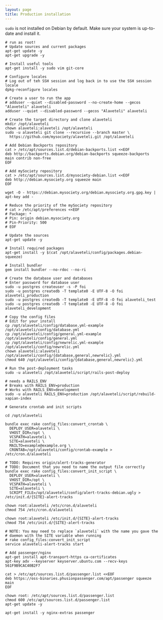 ```yaml
---
layout: page
title: Production installation
---
```


`sudo` is not installed on Debian by default. Make sure your system is up-to-date and install it.

    # run as root!
    # Update sources and current packages
    apt-get update -y
    apt-get upgrade -y

    # Install useful tools
    apt-get install -y sudo vim git-core

    # Configure locales
    # Log out of teh SSH session and log back in to use the SSH session locale
    dpkg-reconfigure locales

    # Create a user to run the app
    # adduser --quiet --disabled-password --no-create-home --gecos "Alaveteli" alaveteli
    adduser --quiet --disabled-password --gecos "Alaveteli" alaveteli

    # Create the target directory and clone alaveteli
    mkdir /opt/alaveteli
    chown alaveteli:alaveteli /opt/alaveteli
    sudo -u alaveteli git clone --recursive --branch master \
      https://github.com/mysociety/alaveteli.git /opt/alaveteli

    # Add Debian Backports repository
    cat > /etc/apt/sources.list.d/debian-backports.list <<EOF
    deb http://backports.debian.org/debian-backports squeeze-backports main contrib non-free
    EOF

    # Add mySociety repository
    cat > /etc/apt/sources.list.d/mysociety-debian.list <<EOF
    deb http://debian.mysociety.org squeeze main
    EOF

    wget -O - https://debian.mysociety.org/debian.mysociety.org.gpg.key | apt-key add -

    # Reduce the priority of the mySociety repository
    # cat > /etc/apt/preferences <<EOF
    # Package: *
    # Pin: origin debian.mysociety.org
    # Pin-Priority: 500
    # EOF

    # Update the sources
    apt-get update -y

    # Install required packages
    apt-get install -y $(cat /opt/alaveteli/config/packages.debian-squeeze)

    # Install bundler
    gem install bundler --no-rdoc --no-ri

    # Create the database user and databases
    # Enter password for database user
    sudo -u postgres createuser -s -P foi
    sudo -u postgres createdb -T template0 -E UTF-8 -O foi alaveteli_production
    sudo -u postgres createdb -T template0 -E UTF-8 -O foi alaveteli_test
    sudo -u postgres createdb -T template0 -E UTF-8 -O foi alaveteli_development

    # Copy the config files
    # Edit for your install
    cp /opt/alaveteli/config/database.yml-example /opt/alaveteli/config/database.yml
    cp /opt/alaveteli/config/general.yml-example /opt/alaveteli/config/general.yml
    cp /opt/alaveteli/config/newrelic.yml-example /opt/alaveteli/config/newrelic.yml
    chown alaveteli:alaveteli /opt/alaveteli/config/{database,general,newrelic}.yml
    chmod 640 /opt/alaveteli/config/{database,general,newrelic}.yml

    # Run the post-deployment tasks
    sudo -u alaveteli /opt/alaveteli/script/rails-post-deploy
    
    # needs a RAILS_ENV
    # Breaks with RAILS_ENV=production
    # Works with RAILS_ENV=development
    sudo -u alaveteli RAILS_ENV=production /opt/alaveteli/script/rebuild-xapian-index

    # Generate crontab and init scripts

    cd /opt/alaveteli

    bundle exec rake config_files:convert_crontab \
      DEPLOY_USER=alaveteli \
      VHOST_DIR=/opt \
      VCSPATH=alaveteli \
      SITE=alaveteli \
      MAILTO=example@example.org \
      CRONTAB=/opt/alaveteli/config/crontab-example > /etc/cron.d/alaveteli

    # TODO: Requires origin/alert-tracks-generator
    # TODO: Document that you need to name the output file correctly
    bundle exec rake config_files:convert_init_script \
      DEPLOY_USER=alaveteli \
      VHOST_DIR=/opt \
      VCSPATH=alaveteli \
      SITE=alaveteli \
      SCRIPT_FILE=/opt/alaveteli/config/alert-tracks-debian.ugly > /etc/init.d/{SITE}-alert-tracks

    chown root:alaveteli /etc/cron.d/alaveteli
    chmod 754 /etc/cron.d/alaveteli

    chown root:alaveteli /etc/init.d/{SITE}-alert-tracks
    chmod 754 /etc/init.d/{SITE}-alert-tracks

    # NOTE: You may need to replace `alaveteli` with the name you gave the
    # daemon with the SITE variable when running
    # rake config_files:convert_init_script
    service alaveteli-alert-tracks start

    # Add passenger/nginx
    apt-get install apt-transport-https ca-certificates
    apt-key adv --keyserver keyserver.ubuntu.com --recv-keys 561F9B9CAC40B2F7

    cat > /etc/apt/sources.list.d/passenger.list <<EOF
    deb https://oss-binaries.phusionpassenger.com/apt/passenger squeeze main
    EOF

    chown root: /etc/apt/sources.list.d/passenger.list
    chmod 600 /etc/apt/sources.list.d/passenger.list
    apt-get update -y

    apt-get install -y nginx-extras passenger


















